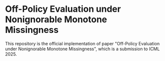 # Off-Policy Evaluation under Nonignorable Monotone Missingness

This repository is the official implementation of paper "Off-Policy Evaluation under Nonignorable Monotone Missingness", which is a submission to ICML 2025.
